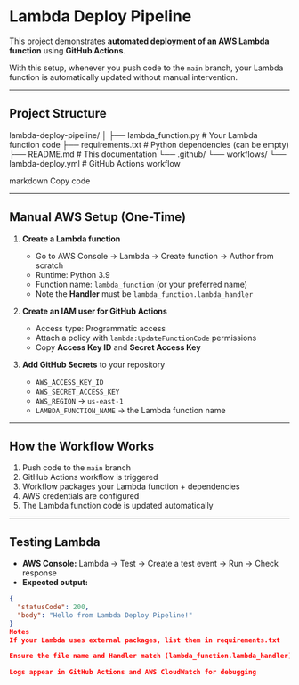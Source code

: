 # Lambda Deploy Pipeline

This project demonstrates **automated deployment of an AWS Lambda function** using **GitHub Actions**.

With this setup, whenever you push code to the `main` branch, your Lambda function is automatically updated without manual intervention.

---

## **Project Structure**

lambda-deploy-pipeline/
│
├── lambda_function.py # Your Lambda function code
├── requirements.txt # Python dependencies (can be empty)
├── README.md # This documentation
└── .github/
└── workflows/
└── lambda-deploy.yml # GitHub Actions workflow

markdown
Copy code

---

## **Manual AWS Setup (One-Time)**

1. **Create a Lambda function**  
   - Go to AWS Console → Lambda → Create function → Author from scratch  
   - Runtime: Python 3.9  
   - Function name: `lambda_function` (or your preferred name)  
   - Note the **Handler** must be `lambda_function.lambda_handler`  

2. **Create an IAM user for GitHub Actions**  
   - Access type: Programmatic access  
   - Attach a policy with `lambda:UpdateFunctionCode` permissions  
   - Copy **Access Key ID** and **Secret Access Key**

3. **Add GitHub Secrets** to your repository  
   - `AWS_ACCESS_KEY_ID`  
   - `AWS_SECRET_ACCESS_KEY`  
   - `AWS_REGION` → `us-east-1`  
   - `LAMBDA_FUNCTION_NAME` → the Lambda function name  

---

## **How the Workflow Works**

1. Push code to the `main` branch  
2. GitHub Actions workflow is triggered  
3. Workflow packages your Lambda function + dependencies  
4. AWS credentials are configured  
5. The Lambda function code is updated automatically  

---

## **Testing Lambda**

- **AWS Console:** Lambda → Test → Create a test event → Run → Check response  
- **Expected output:**  
```json
{
  "statusCode": 200,
  "body": "Hello from Lambda Deploy Pipeline!"
}
Notes
If your Lambda uses external packages, list them in requirements.txt

Ensure the file name and Handler match (lambda_function.lambda_handler)

Logs appear in GitHub Actions and AWS CloudWatch for debugging
